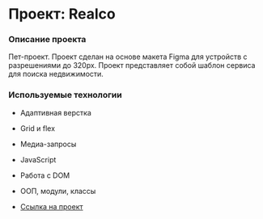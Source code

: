# Проект: Realco

### Описание проекта

Пет-проект. Проект сделан на основе макета Figma для устройств с разрешениями до 320px. Проект представляет собой шаблон сервиса для поиска недвижимости.

### Используемые технологии

* Адаптивная верстка
* Grid и flex
* Медиа-запросы
* JavaScript
* Работа с DOM
* ООП, модули, классы

* [Ссылка на проект](https://dariasergeevich.github.io/realco/)
